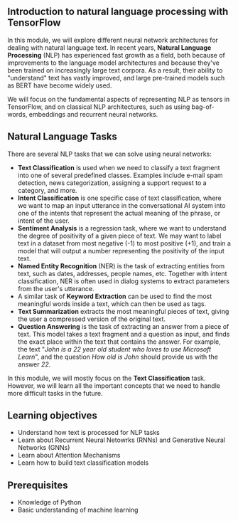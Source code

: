 ## Introduction to natural language processing with TensorFlow

In this module, we will explore different neural network architectures for dealing with natural language text. In recent years, **Natural Language Processing** (NLP) has experienced fast growth as a field, both because of improvements to the language model architectures and because they've been trained on increasingly large text corpora. As a result, their ability to "understand" text has vastly improved, and large pre-trained models such as BERT have become widely used.

We will focus on the fundamental aspects of representing NLP as tensors in TensorFlow, and on classical NLP architectures, such as using bag-of-words, embeddings and recurrent neural networks.

## Natural Language Tasks

There are several NLP tasks that we can solve using neural networks:
* **Text Classification** is used when we need to classify a text fragment into one of several predefined classes. Examples include e-mail spam detection, news categorization, assigning a support request to a category, and more. 
* **Intent Classification** is one specific case of text classification, where we want to map an input utterance in the conversational AI system into one of the intents that represent the actual meaning of the phrase, or intent of the user. 
* **Sentiment Analysis** is a regression task, where we want to understand the degree of positivity of a given piece of text. We may want to label text in a dataset from most negative (-1) to most positive (+1), and train a model that will output a number representing the positivity of the input text.
* **Named Entity Recognition** (NER) is the task of extracting entities from text, such as dates, addresses, people names, etc. Together with intent classification, NER is often used in dialog systems to extract parameters from the user's utterance. 
* A similar task of **Keyword Extraction** can be used to find the most meaningful words inside a text, which can then be used as tags.    
* **Text Summarization** extracts the most meaningful pieces of text, giving the user a compressed version of the original text. 
* **Question Answering** is the task of extracting an answer from a piece of text. This model takes a text fragment and a question as input, and finds the exact place within the text that contains the answer. For example, the text "*John is a 22 year old student who loves to use Microsoft Learn*", and the question *How old is John* should provide us with the answer *22*.

In this module, we will mostly focus on the **Text Classification** task. However, we will learn all the important concepts that we need to handle more difficult tasks in the future.

## Learning objectives
- Understand how text is processed for NLP tasks
- Learn about Recurrent Neural Netowrks (RNNs) and Generative Neural Networks (GNNs)
- Learn about Attention Mechanisms
- Learn how to build text classification models

## Prerequisites
- Knowledge of Python
- Basic understanding of machine learning